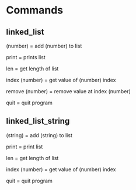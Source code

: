 # Commands

## linked_list
(number) = add (number) to list

print = prints list

len = get length of list

index (number) = get value of (number) index

remove (number) = remove value at index (number)

quit = quit program

## linked_list_string

(string) = add (string) to list

print = print list

len = get length of list

index (number) = get value of (number) index

quit = quit program
